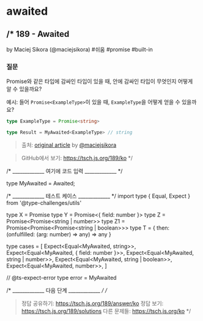 # awaited

/*
  189 - Awaited
  -------
  by Maciej Sikora (@maciejsikora) #쉬움 #promise #built-in

  ### 질문

  Promise와 같은 타입에 감싸인 타입이 있을 때, 안에 감싸인 타입이 무엇인지 어떻게 알 수 있을까요?

  예시: 들어 `Promise<ExampleType>`이 있을 때, `ExampleType`을 어떻게 얻을 수 있을까요?

  ```ts
  type ExampleType = Promise<string>

  type Result = MyAwaited<ExampleType> // string
  ```

  > 출처: [original article](https://dev.to/macsikora/advanced-typescript-exercises-question-1-45k4) by [@maciejsikora](https://github.com/maciejsikora)

  > GitHub에서 보기: https://tsch.js.org/189/ko
*/

/* _____________ 여기에 코드 입력 _____________ */

type MyAwaited<T> = Awaited<T>;

/* _____________ 테스트 케이스 _____________ */
import type { Equal, Expect } from '@type-challenges/utils'

type X = Promise<string>
type Y = Promise<{ field: number }>
type Z = Promise<Promise<string | number>>
type Z1 = Promise<Promise<Promise<string | boolean>>>
type T = { then: (onfulfilled: (arg: number) => any) => any }

type cases = [
  Expect<Equal<MyAwaited<X>, string>>,
  Expect<Equal<MyAwaited<Y>, { field: number }>>,
  Expect<Equal<MyAwaited<Z>, string | number>>,
  Expect<Equal<MyAwaited<Z1>, string | boolean>>,
  Expect<Equal<MyAwaited<T>, number>>,
]

// @ts-expect-error
type error = MyAwaited<number>

/* _____________ 다음 단계 _____________ */
/*
  > 정답 공유하기: https://tsch.js.org/189/answer/ko
  > 정답 보기: https://tsch.js.org/189/solutions
  > 다른 문제들: https://tsch.js.org/ko
*/

